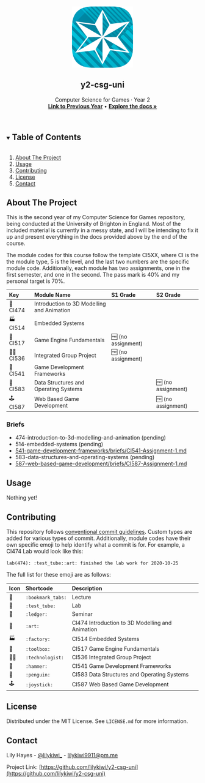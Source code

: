 <!-- PROJECT LOGO -->
<br />
<p align="center">
  <a href="https://github.com/lilykiwi/y2-csg-uni">
    <img src=".github/uni.png" alt="Logo" width="160" height="160">
  </a>

  <h2 align="center">y2-csg-uni</h2>

  <p align="center">
    Computer Science for Games · Year 2
    <br />
    <a href="https://github.com/lilykiwi/y1-csg-uni"><strong>Link to Previous Year</strong></a> • <a href="https://lilykiwi.github.io/y2-csg-uni"><strong>Explore the docs »</strong></a>
  </p>
</p>
<br />

<!-- TABLE OF CONTENTS -->
<details open="open">
  <summary><h2 style="display: inline-block">Table of Contents</h2></summary>
  <ol>
    <li><a href="#about-the-project">About The Project</a></li>
    <li><a href="#usage">Usage</a></li>
    <li><a href="#contributing">Contributing</a></li>
    <li><a href="#license">License</a></li>
    <li><a href="#contact">Contact</a></li>
  </ol>
</details>

<!-- ABOUT THE PROJECT -->

## About The Project

<!-- [![Product Name Screen Shot][product-screenshot]](https://example.com) -->

This is the second year of my Computer Science for Games repository, being
conducted at the University of Brighton in England. Most of the included
material is currently in a messy state, and I will be intending to fix it up and
present everything in the docs provided above by the end of the course.

The module codes for this course follow the template CI5XX, where CI is the the
module type, 5 is the level, and the last two numbers are the specific module
code. Additionally, each module has two assignments, one in the first semester,
and one in the second. The pass mark is 40% and my personal target is 70%.

| Key                  | Module Name                                | S1 Grade               | S2 Grade               |
| :------------------- | :----------------------------------------- | :--------------------- | :--------------------- |
| :art: CI474          | Introduction to 3D Modelling and Animation |                        |                        |
| :factory: CI514      | Embedded Systems                           |                        |                        |
| :toolbox: CI517      | Game Engine Fundamentals                   | :free: (no assignment) |                        |
| :technologist: CI536 | Integrated Group Project                   | :free: (no assignment) |                        |
| :hammer: CI541       | Game Development Frameworks                |                        |                        |
| :penguin: CI583      | Data Structures and Operating Systems      |                        | :free: (no assignment) |
| :joystick: CI587     | Web Based Game Development                 |                        | :free: (no assignment) |

### Briefs

- 474-introduction-to-3d-modelling-and-animation (pending)
- 514-embedded-systems (pending)
- [541-game-development-frameworks/briefs/CI541-Assignment-1.md](541-game-development-frameworks/briefs/CI541-Assignment-1.md)
- 583-data-structures-and-operating-systems (pending)
- [587-web-based-game-development/briefs/CI587-Assignment-1.md](587-web-based-game-development/briefs/CI587-Assignment-1.md)

<!-- USAGE EXAMPLES -->

## Usage

Nothing yet!

<!-- CONTRIBUTING -->

## Contributing

This repository follows [conventional commit guidelines](https://www.conventionalcommits.org/en/v1.0.0/). Custom types are added for various types of commit. Additionally, module codes have their own specific emoji to help identify what a commit is for. For example, a CI474 Lab would look like this:

```plaintext
lab(474): :test_tube::art: finished the lab work for 2020-10-25
```

The full list for these emoji are as follows:

| Icon            | Shortcode         | Description                                      |
| :-------------- | :---------------- | :----------------------------------------------- |
| :bookmark_tabs: | `:bookmark_tabs:` | Lecture                                          |
| :test_tube:     | `:test_tube:`     | Lab                                              |
| :ledger:        | `:ledger:`        | Seminar                                          |
| :art:           | `:art:`           | CI474 Introduction to 3D Modelling and Animation |
| :factory:       | `:factory:`       | CI514 Embedded Systems                           |
| :toolbox:       | `:toolbox:`       | CI517 Game Engine Fundamentals                   |
| :technologist:  | `:technologist:`  | CI536 Integrated Group Project                   |
| :hammer:        | `:hammer:`        | CI541 Game Development Frameworks                |
| :penguin:       | `:penguin:`       | CI583 Data Structures and Operating Systems      |
| :joystick:      | `:joystick:`      | CI587 Web Based Game Development                 |


## License

Distributed under the MIT License. See `LICENSE.md` for more information.

<!-- CONTACT -->

## Contact

Lily Hayes - [@lilykiwi\_](https://twitter.com/lilykiwi_) - lilykiwi9911@pm.me

Project Link: [https://github.com/lilykiwi/y2-csg-uni](https://github.com/lilykiwi/y2-csg-uni)
